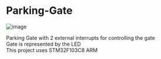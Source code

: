 # Parking-Gate
![image](https://github.com/3bdallaaa/Parking-Gate/assets/118936824/13806c77-2948-4968-ba20-c6bfd7fd93a8)

Parking Gate with 2 external interrupts for controlling the gate    
Gate is represented by the LED   
This project uses STM32F103C8 ARM
